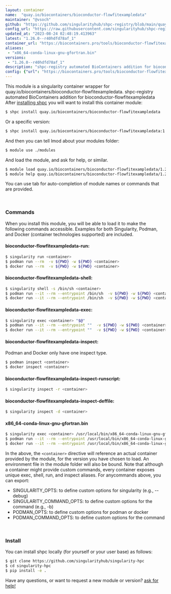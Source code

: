 ```yaml
---
layout: container
name:  "quay.io/biocontainers/bioconductor-flowfitexampledata"
maintainer: "@vsoch"
github: "https://github.com/singularityhub/shpc-registry/blob/main/quay.io/biocontainers/bioconductor-flowfitexampledata/container.yaml"
config_url: "https://raw.githubusercontent.com/singularityhub/shpc-registry/main/quay.io/biocontainers/bioconductor-flowfitexampledata/container.yaml"
updated_at: "2023-08-24 02:48:19.413963"
latest: "1.26.0--r40hdfd78af_1"
container_url: "https://biocontainers.pro/tools/bioconductor-flowfitexampledata"
aliases:
 - "x86_64-conda-linux-gnu-gfortran.bin"
versions:
 - "1.26.0--r40hdfd78af_1"
description: "shpc-registry automated BioContainers addition for bioconductor-flowfitexampledata"
config: {"url": "https://biocontainers.pro/tools/bioconductor-flowfitexampledata", "maintainer": "@vsoch", "description": "shpc-registry automated BioContainers addition for bioconductor-flowfitexampledata", "latest": {"1.26.0--r40hdfd78af_1": "sha256:d6ac531f4d03551bc301de56b01deb8141a506d8c9deb9675108f1c83f904b33"}, "tags": {"1.26.0--r40hdfd78af_1": "sha256:d6ac531f4d03551bc301de56b01deb8141a506d8c9deb9675108f1c83f904b33"}, "docker": "quay.io/biocontainers/bioconductor-flowfitexampledata", "aliases": {"x86_64-conda-linux-gnu-gfortran.bin": "/usr/local/bin/x86_64-conda-linux-gnu-gfortran.bin"}}
---
```


This module is a singularity container wrapper for quay.io/biocontainers/bioconductor-flowfitexampledata.
shpc-registry automated BioContainers addition for bioconductor-flowfitexampledata
After [installing shpc](#install) you will want to install this container module:


```bash
$ shpc install quay.io/biocontainers/bioconductor-flowfitexampledata
```

Or a specific version:

```bash
$ shpc install quay.io/biocontainers/bioconductor-flowfitexampledata:1.26.0--r40hdfd78af_1
```

And then you can tell lmod about your modules folder:

```bash
$ module use ./modules
```

And load the module, and ask for help, or similar.

```bash
$ module load quay.io/biocontainers/bioconductor-flowfitexampledata/1.26.0--r40hdfd78af_1
$ module help quay.io/biocontainers/bioconductor-flowfitexampledata/1.26.0--r40hdfd78af_1
```

You can use tab for auto-completion of module names or commands that are provided.

<br>

### Commands

When you install this module, you will be able to load it to make the following commands accessible.
Examples for both Singularity, Podman, and Docker (container technologies supported) are included.

#### bioconductor-flowfitexampledata-run:

```bash
$ singularity run <container>
$ podman run --rm  -v ${PWD} -w ${PWD} <container>
$ docker run --rm  -v ${PWD} -w ${PWD} <container>
```

#### bioconductor-flowfitexampledata-shell:

```bash
$ singularity shell -s /bin/sh <container>
$ podman run --it --rm --entrypoint /bin/sh  -v ${PWD} -w ${PWD} <container>
$ docker run --it --rm --entrypoint /bin/sh  -v ${PWD} -w ${PWD} <container>
```

#### bioconductor-flowfitexampledata-exec:

```bash
$ singularity exec <container> "$@"
$ podman run --it --rm --entrypoint ""  -v ${PWD} -w ${PWD} <container> "$@"
$ docker run --it --rm --entrypoint ""  -v ${PWD} -w ${PWD} <container> "$@"
```

#### bioconductor-flowfitexampledata-inspect:

Podman and Docker only have one inspect type.

```bash
$ podman inspect <container>
$ docker inspect <container>
```

#### bioconductor-flowfitexampledata-inspect-runscript:

```bash
$ singularity inspect -r <container>
```

#### bioconductor-flowfitexampledata-inspect-deffile:

```bash
$ singularity inspect -d <container>
```


#### x86_64-conda-linux-gnu-gfortran.bin

```bash
$ singularity exec <container> /usr/local/bin/x86_64-conda-linux-gnu-gfortran.bin
$ podman run --it --rm --entrypoint /usr/local/bin/x86_64-conda-linux-gnu-gfortran.bin   -v ${PWD} -w ${PWD} <container> -c " $@"
$ docker run --it --rm --entrypoint /usr/local/bin/x86_64-conda-linux-gnu-gfortran.bin   -v ${PWD} -w ${PWD} <container> -c " $@"
```



In the above, the `<container>` directive will reference an actual container provided
by the module, for the version you have chosen to load. An environment file in the
module folder will also be bound. Note that although a container
might provide custom commands, every container exposes unique exec, shell, run, and
inspect aliases. For anycommands above, you can export:

 - SINGULARITY_OPTS: to define custom options for singularity (e.g., --debug)
 - SINGULARITY_COMMAND_OPTS: to define custom options for the command (e.g., -b)
 - PODMAN_OPTS: to define custom options for podman or docker
 - PODMAN_COMMAND_OPTS: to define custom options for the command

<br>

### Install

You can install shpc locally (for yourself or your user base) as follows:

```bash
$ git clone https://github.com/singularityhub/singularity-hpc
$ cd singularity-hpc
$ pip install -e .
```

Have any questions, or want to request a new module or version? [ask for help!](https://github.com/singularityhub/singularity-hpc/issues)